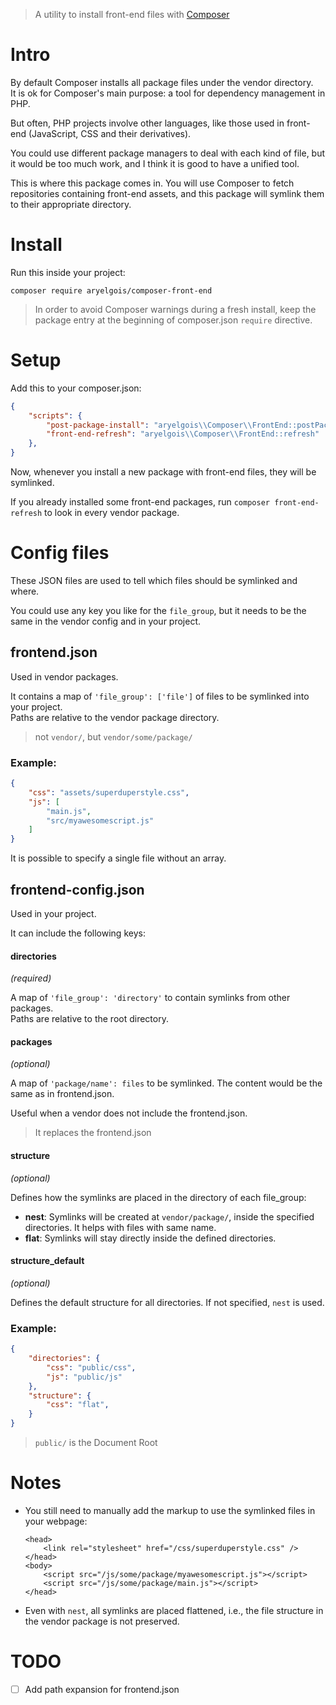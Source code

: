 > A utility to install front-end files with [Composer][getcomposer]

# Intro

By default Composer installs all package files under the vendor directory.  
It is ok for Composer's main purpose: a tool for dependency management in PHP.

But often, PHP projects involve other languages, like those used in front-end
(JavaScript, CSS and their derivatives).

You could use different package managers to deal with each kind of file, but it
would be too much work, and I think it is good to have a unified tool.

This is where this package comes in. You will use Composer to fetch repositories
containing front-end assets, and this package will symlink them to their
appropriate directory.


# Install

Run this inside your project:

`composer require aryelgois/composer-front-end`

> In order to avoid Composer warnings during a fresh install, keep the package
> entry at the beginning of composer.json `require` directive.


# Setup

Add this to your composer.json:

```json
{
    "scripts": {
        "post-package-install": "aryelgois\\Composer\\FrontEnd::postPackageInstall",
        "front-end-refresh": "aryelgois\\Composer\\FrontEnd::refresh"
    },
}
```

Now, whenever you install a new package with front-end files, they will be
symlinked.

If you already installed some front-end packages, run
`composer front-end-refresh` to look in every vendor package.


# Config files

These JSON files are used to tell which files should be symlinked and where.

You could use any key you like for the `file_group`, but it needs to be the same
in the vendor config and in your project.


## frontend.json

Used in vendor packages.

It contains a map of `'file_group': ['file']` of files to be symlinked into your
project.  
Paths are relative to the vendor package directory.

> not `vendor/`, but `vendor/some/package/`

### Example:

```json
{
    "css": "assets/superduperstyle.css",
    "js": [
        "main.js",
        "src/myawesomescript.js"
    ]
}
```

It is possible to specify a single file without an array.


## frontend-config.json

Used in your project.

It can include the following keys:

#### directories

_(required)_

A map of `'file_group': 'directory'` to contain symlinks from other packages.  
Paths are relative to the root directory.

#### packages

_(optional)_

A map of `'package/name': files` to be symlinked. The content would be the same
as in frontend.json.

Useful when a vendor does not include the frontend.json.

> It replaces the frontend.json

#### structure

_(optional)_

Defines how the symlinks are placed in the directory of each file_group:

* **nest**: Symlinks will be created at `vendor/package/`, inside the specified
  directories. It helps with files with same name.
* **flat**: Symlinks will stay directly inside the defined directories.


#### structure_default

_(optional)_

Defines the default structure for all directories. If not specified, `nest` is
used.

### Example:

```json
{
    "directories": {
        "css": "public/css",
        "js": "public/js"
    },
    "structure": {
        "css": "flat",        
    }
}
```

> `public/` is the Document Root


# Notes

* You still need to manually add the markup to use the symlinked files in your
  webpage:

      <head>
          <link rel="stylesheet" href="/css/superduperstyle.css" />
      </head>
      <body>
          <script src="/js/some/package/myawesomescript.js"></script>
          <script src="/js/some/package/main.js"></script>
      </head>

* Even with `nest`, all symlinks are placed flattened, i.e., the file structure
  in the vendor package is not preserved.


# TODO

* [ ] Add path expansion for frontend.json


[getcomposer]: https://getcomposer.org/
